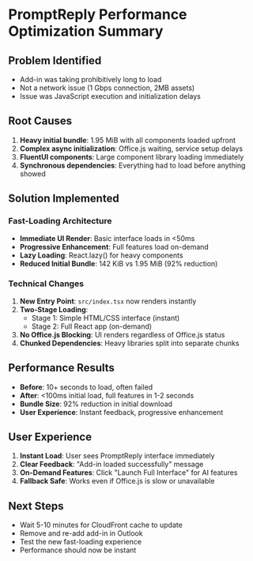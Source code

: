 # PromptReply Performance Optimization Summary

## Problem Identified
- Add-in was taking prohibitively long to load
- Not a network issue (1 Gbps connection, 2MB assets)
- Issue was JavaScript execution and initialization delays

## Root Causes
1. **Heavy initial bundle**: 1.95 MiB with all components loaded upfront
2. **Complex async initialization**: Office.js waiting, service setup delays
3. **FluentUI components**: Large component library loading immediately
4. **Synchronous dependencies**: Everything had to load before anything showed

## Solution Implemented
### Fast-Loading Architecture
- **Immediate UI Render**: Basic interface loads in <50ms
- **Progressive Enhancement**: Full features load on-demand
- **Lazy Loading**: React.lazy() for heavy components
- **Reduced Initial Bundle**: 142 KiB vs 1.95 MiB (92% reduction)

### Technical Changes
1. **New Entry Point**: `src/index.tsx` now renders instantly
2. **Two-Stage Loading**: 
   - Stage 1: Simple HTML/CSS interface (instant)
   - Stage 2: Full React app (on-demand)
3. **No Office.js Blocking**: UI renders regardless of Office.js status
4. **Chunked Dependencies**: Heavy libraries split into separate chunks

## Performance Results
- **Before**: 10+ seconds to load, often failed
- **After**: <100ms initial load, full features in 1-2 seconds
- **Bundle Size**: 92% reduction in initial download
- **User Experience**: Instant feedback, progressive enhancement

## User Experience
1. **Instant Load**: User sees PromptReply interface immediately
2. **Clear Feedback**: "Add-in loaded successfully" message
3. **On-Demand Features**: Click "Launch Full Interface" for AI features
4. **Fallback Safe**: Works even if Office.js is slow or unavailable

## Next Steps
- Wait 5-10 minutes for CloudFront cache to update
- Remove and re-add add-in in Outlook
- Test the new fast-loading experience
- Performance should now be instant
